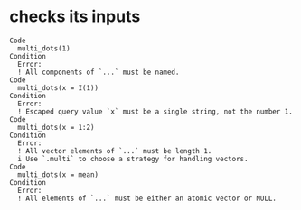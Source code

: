 # checks its inputs

    Code
      multi_dots(1)
    Condition
      Error:
      ! All components of `...` must be named.
    Code
      multi_dots(x = I(1))
    Condition
      Error:
      ! Escaped query value `x` must be a single string, not the number 1.
    Code
      multi_dots(x = 1:2)
    Condition
      Error:
      ! All vector elements of `...` must be length 1.
      i Use `.multi` to choose a strategy for handling vectors.
    Code
      multi_dots(x = mean)
    Condition
      Error:
      ! All elements of `...` must be either an atomic vector or NULL.


